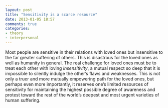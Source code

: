 ```yaml
---
layout: post
title: "Sensitivity is a scarce resource"
date: 2013-01-05 18:57
comments: true
categories:
- theory
- interpersonal
---
```


Most people are sensitive in their relations with loved ones but insensitive to the far greater suffering of others. This is disastrous for the loved ones as well as humanity in general. The real challenge for loved ones must be to treat each other with loving *insensitivity*, a mutual respect so deep that it is impossible to silently indulge the other’s flaws and weaknesses. This is not only a truer and more mutually empowering path for the loved ones, but perhaps even more importantly, it reserves one’s limited resources of sensitivity for maintaining the highest possible degree of awareness and protest toward the rest of the world’s deepest and most urgent varieties of human suffering.

<br><br><br><br><br><br>